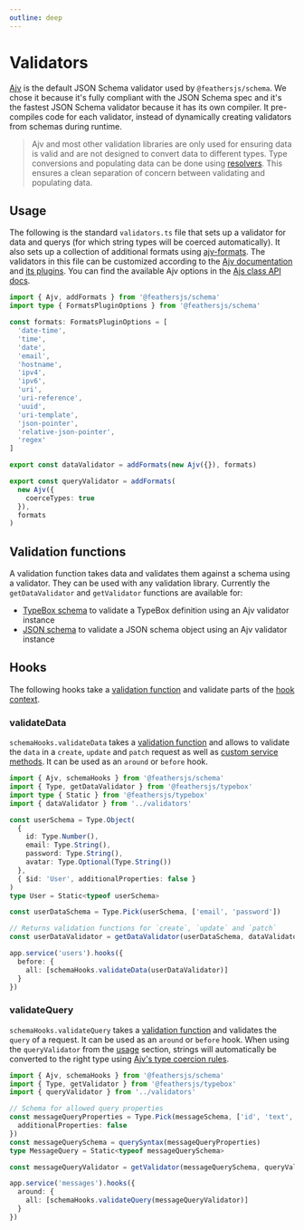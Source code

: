 ```yaml
---
outline: deep
---
```


# Validators

[Ajv](https://ajv.js.org/) is the default JSON Schema validator used by `@feathersjs/schema`. We chose it because it's fully compliant with the JSON Schema spec and it's the fastest JSON Schema validator because it has its own compiler. It pre-compiles code for each validator, instead of dynamically creating validators from schemas during runtime.

<BlockQuote type="warning" label="Important">

Ajv and most other validation libraries are only used for ensuring data is valid and are not designed to convert data to different types. Type conversions and populating data can be done using [resolvers](./resolvers.md). This ensures a clean separation of concern between validating and populating data.

</BlockQuote>

## Usage

The following is the standard `validators.ts` file that sets up a validator for data and querys (for which string types will be coerced automatically). It also sets up a collection of additional formats using [ajv-formats](https://ajv.js.org/packages/ajv-formats.html). The validators in this file can be customized according to the [Ajv documentation](https://ajv.js.org/) and [its plugins](https://ajv.js.org/packages/). You can find the available Ajv options in the [Ajs class API docs](https://ajv.js.org/options.html).

```ts
import { Ajv, addFormats } from '@feathersjs/schema'
import type { FormatsPluginOptions } from '@feathersjs/schema'

const formats: FormatsPluginOptions = [
  'date-time',
  'time',
  'date',
  'email',
  'hostname',
  'ipv4',
  'ipv6',
  'uri',
  'uri-reference',
  'uuid',
  'uri-template',
  'json-pointer',
  'relative-json-pointer',
  'regex'
]

export const dataValidator = addFormats(new Ajv({}), formats)

export const queryValidator = addFormats(
  new Ajv({
    coerceTypes: true
  }),
  formats
)
```

## Validation functions

A validation function takes data and validates them against a schema using a validator. They can be used with any validation library. Currently the `getDataValidator` and `getValidator` functions are available for:

- [TypeBox schema](./typebox.md#validators) to validate a TypeBox definition using an Ajv validator instance
- [JSON schema](./schema.md#validators) to validate a JSON schema object using an Ajv validator instance

## Hooks

The following hooks take a [validation function](#validation-functions) and validate parts of the [hook context](../hooks.md#hook-context).

### validateData

`schemaHooks.validateData` takes a [validation function](#validation-functions) and allows to validate the `data` in a `create`, `update` and `patch` request as well as [custom service methods](../services.md#custom-methods). It can be used as an `around` or `before` hook.

```ts
import { Ajv, schemaHooks } from '@feathersjs/schema'
import { Type, getDataValidator } from '@feathersjs/typebox'
import type { Static } from '@feathersjs/typebox'
import { dataValidator } from '../validators'

const userSchema = Type.Object(
  {
    id: Type.Number(),
    email: Type.String(),
    password: Type.String(),
    avatar: Type.Optional(Type.String())
  },
  { $id: 'User', additionalProperties: false }
)
type User = Static<typeof userSchema>

const userDataSchema = Type.Pick(userSchema, ['email', 'password'])

// Returns validation functions for `create`, `update` and `patch`
const userDataValidator = getDataValidator(userDataSchema, dataValidator)

app.service('users').hooks({
  before: {
    all: [schemaHooks.validateData(userDataValidator)]
  }
})
```

### validateQuery

`schemaHooks.validateQuery` takes a [validation function](#validation-functions) and validates the `query` of a request. It can be used as an `around` or `before` hook. When using the `queryValidator` from the [usage](#usage) section, strings will automatically be converted to the right type using [Ajv's type coercion rules](https://ajv.js.org/coercion.html).

```ts
import { Ajv, schemaHooks } from '@feathersjs/schema'
import { Type, getValidator } from '@feathersjs/typebox'
import { queryValidator } from '../validators'

// Schema for allowed query properties
const messageQueryProperties = Type.Pick(messageSchema, ['id', 'text', 'createdAt', 'userId'], {
  additionalProperties: false
})
const messageQuerySchema = querySyntax(messageQueryProperties)
type MessageQuery = Static<typeof messageQuerySchema>

const messageQueryValidator = getValidator(messageQuerySchema, queryValidator)

app.service('messages').hooks({
  around: {
    all: [schemaHooks.validateQuery(messageQueryValidator)]
  }
})
```

